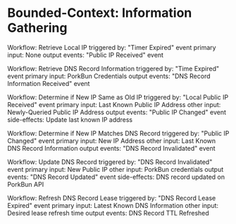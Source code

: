 # Bounded-Context: Information Gathering

  Workflow: Retrieve Local IP
    triggered by:
      "Timer Expired" event
    primary input:
      None
    output events:
      "Public IP Received" event

  Workflow: Retrieve DNS Record Information
    triggered by:
      "Time Expired" event
    primary input:
      PorkBun Credentials
    output events:
      "DNS Record Information Received" event

  Workflow: Determine if New IP Same as Old IP
    triggered by:
      "Local Public IP Received" event
    primary input:
      Last Known Public IP Address
    other input:
      Newly-Queried Public IP Address
    output events:
      "Public IP Changed" event
    side-effects:
      Update last known IP address

  Workflow: Determine if New IP Matches DNS Record
    triggered by:
      "Public IP Changed" event
    primary input:
      New IP Address
    other input:
      Last Known DNS Record Information
    output events:
      "DNS Record Invalidated" event

  Workflow: Update DNS Record
    triggered by:
      "DNS Record Invalidated" event
    primary input:
      New Public IP
    other input:
      PorkBun credentials
    output events:
      "DNS Record Updated" event
    side-effects:
      DNS record updated on PorkBun API

  Workflow: Refresh DNS Record Lease
    triggered by:
      "DNS Record Lease Expired" event
    primary input:
      Latest Known DNS Information
    other input:
      Desired lease refresh time
    output events:
      DNS Record TTL Refreshed
